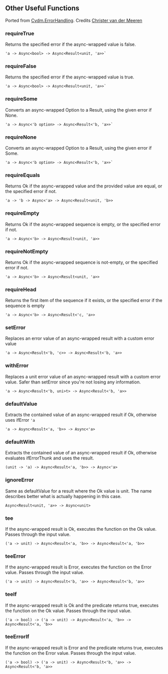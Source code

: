 ## Other Useful Functions

Ported from [Cvdm.ErrorHandling](https://github.com/cmeeren/Cvdm.ErrorHandling). Credits [Christer van der Meeren](https://github.com/cmeeren)


### requireTrue

Returns the specified error if the async-wrapped value is false.
```
'a -> Async<bool> -> Async<Result<unit, 'a>>`
```
### requireFalse

Returns the specified error if the async-wrapped value is true.
```
'a -> Async<bool> -> Async<Result<unit, 'a>>`
```

### requireSome

Converts an async-wrapped Option to a Result, using the given error if None.
```
'a -> Async<'b option> -> Async<Result<'b, 'a>>`
```
### requireNone

Converts an async-wrapped Option to a Result, using the given error if Some.

```
'a -> Async<'b option> -> Async<Result<'b, 'a>>`
```


### requireEquals

Returns Ok if the async-wrapped value and the provided value are equal, or the specified error if not.
  
```
'a -> 'b -> Async<'a> -> Async<Result<unit, 'b>>
```

### requireEmpty

Returns Ok if the async-wrapped sequence is empty, or the specified error if not.

```
'a -> Async<'b> -> Async<Result<unit, 'a>>
```

### requireNotEmpty

Returns Ok if the async-wrapped sequence is not-empty, or the specified error if not.

```
'a -> Async<'b> -> Async<Result<unit, 'a>>
```


### requireHead

Returns the first item of the sequence if it exists, or the specified
error if the sequence is empty

```
'a -> Async<'b> -> Async<Result<'c, 'a>>
```


### setError

Replaces an error value of an async-wrapped result with a custom error value

```
'a -> Async<Result<'b, 'c>> -> Async<Result<'b, 'a>>
```

### withError

Replaces a unit error value of an async-wrapped result with a custom error value. Safer than setError since you're not losing any information.

```
'a -> Async<Result<'b, uni>t> -> Async<Result<'b, 'a>>
```

### defaultValue

Extracts the contained value of an async-wrapped result if Ok, otherwise uses ifError `'a`

```
'a -> Async<Result<'a, 'b>> -> Async<'a>
```

### defaultWith

Extracts the contained value of an async-wrapped result if Ok, otherwise evaluates ifErrorThunk and uses the result.

```
(unit -> 'a) -> Async<Result<'a, 'b>> -> Async<'a>
```


### ignoreError

Same as defaultValue for a result where the Ok value is unit. The name describes better what is actually happening in this case.

```
Async<Result<unit, 'a>> -> Async<unit>
```

### tee
If the async-wrapped result is Ok, executes the function on the Ok value. Passes through the input value.

```
('a -> unit) -> Async<Result<'a, 'b>> -> Async<Result<'a, 'b>>
```

### teeError

If the async-wrapped result is Error, executes the function on the Error value. Passes through the input value.

```
('a -> unit) -> Async<Result<'b, 'a>> -> Async<Result<'b, 'a>>
```

### teeIf

If the async-wrapped result is Ok and the predicate returns true, executes the function on the Ok value. Passes through the input value.

```
('a -> bool) -> ('a -> unit) -> Async<Result<'a, 'b>> -> Async<Result<'a, 'b>>
```

### teeErrorIf

If the async-wrapped result is Error and the predicate returns true, executes the function on the Error value. Passes through the input value.

```
('a -> bool) -> ('a -> unit) -> Async<Result<'b, 'a>> -> Async<Result<'b, 'a>>
```

